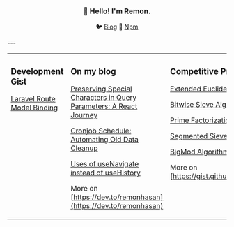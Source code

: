 <h3 align="center">👋 Hello! I'm Remon.</h3>

<p align="center">
  🐦 <a href="https://dev.to/remonhasan">Blog</a> 🐹
  <a href="https://www.npmjs.com/~remonhasan">Npm</a>
</p>
---

<table><tr><td valign="top" width="33%">

### Development Gist
<!-- development starts -->
[Laravel Route Model Binding](https://github.com/simonw/datasette-cors/releases/tag/1.0.1)


</td><td valign="top" width="34%">

### On my blog
<!-- blog starts -->
[Preserving Special Characters in Query Parameters: A React Journey](https://dev.to/remonhasan/preserving-special-characters-in-query-parameters-a-react-journey-oko)

[Cronjob Schedule: Automating Old Data Cleanup](https://dev.to/remonhasan/safeguarding-your-database-automating-old-data-cleanup-with-laravel-55a2)

[Uses of useNavigate instead of useHistory](https://dev.to/remonhasan/uses-of-usenavigate-instead-of-usehistory-5fg6)

<!-- blog ends -->
More on [https://dev.to/remonhasan](https://dev.to/remonhasan)
</td><td valign="top" width="33%">

### Competitive Programming Gist
<!-- competitive programming starts -->
[Extended Euclidean Algorithm](https://gist.github.com/550dcbea206ab05f5425455d36fdb1a3.git)

[Bitwise Sieve Algorithm](https://gist.github.com/8d82f877316645f0e6b2365a8959f40c.git)

[Prime Factorization Algorithm](https://gist.github.com/dcfb47928d077c1ca7430a788e189e0e.git)

[Segmented Sieve Algorithm (Prime Generator )](https://gist.github.com/d2560f2816441573f7414d1750539ea9.git)

[BigMod Algorithm](https://gist.github.com/732bb59ed6105c12a3437494d502aa82.git) 

<!-- tils ends -->
More on [https://gist.github.com/Remonhasan]https://gist.github.com/Remonhasan)
</td></tr></table>





